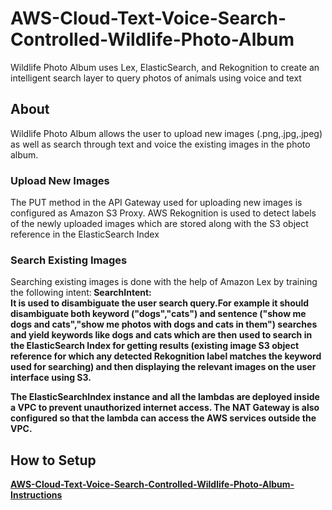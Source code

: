 # AWS-Cloud-Text-Voice-Search-Controlled-Wildlife-Photo-Album
Wildlife Photo Album uses Lex, ElasticSearch, and Rekognition to create an intelligent search layer to query photos of animals using voice and text
## About
Wildlife Photo Album allows the user to upload new images (.png,.jpg,.jpeg) as well as search through text and voice the existing images in the photo album.

### Upload New Images
The PUT method in the API Gateway used for uploading new images is configured as Amazon S3 Proxy. AWS Rekognition is used to detect labels of the newly uploaded images which are stored along with the S3 object reference in the ElasticSearch Index

### Search Existing Images
Searching existing images is done with the help of Amazon Lex by training the following intent:<b>
**SearchIntent:**<br>
It is used to disambiguate the user search query.For example it should disambiguate both keyword ("dogs","cats") and sentence ("show me dogs and cats","show me photos with dogs and cats in them") searches and yield keywords like dogs and cats which are then used to search in the ElasticSearch Index for getting results (existing image S3 object reference for which any detected Rekognition label matches the keyword used for searching) and then displaying the relevant images on the user interface using S3.
  
The ElasticSearchIndex instance and all the lambdas are deployed inside a VPC to prevent unauthorized internet access. The NAT Gateway is also configured so that the lambda can access the AWS services outside the VPC.    
 
## How to Setup
[AWS-Cloud-Text-Voice-Search-Controlled-Wildlife-Photo-Album-Instructions](AWS-Cloud-Text-Voice-Search-Controlled-Wildlife-Photo-Album-Instructions.pdf)

